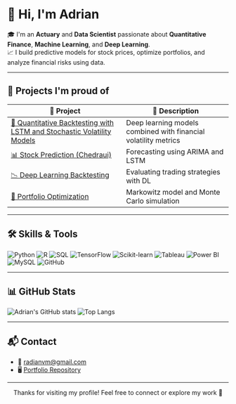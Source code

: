 # 👋 Hi, I'm Adrian

🎓 I'm an **Actuary** and **Data Scientist** passionate about **Quantitative Finance**, **Machine Learning**, and **Deep Learning**.  
📈 I build predictive models for stock prices, optimize portfolios, and analyze financial risks using data.

---

## 🚀 Projects I'm proud of

| 🔧 Project | 📌 Description |
|-----------|----------------|
| [🧪 Quantitative Backtesting with LSTM and Stochastic Volatility Models](https://github.com/ADRIANVM117/data-science-portfolio/tree/main/GE_STOCK_STATS_AND_PREDICTIVE_MODEL) | Deep learning models combined with financial volatility metrics |
| [📊 Stock Prediction (Chedraui)](https://github.com/ADRIANVM117/data-science-portfolio/tree/main/Prediction_of_Chedraui's_stock_using_time_series) | Forecasting using ARIMA and LSTM |
| [📉 Deep Learning Backtesting](https://github.com/ADRIANVM117/data-science-portfolio/tree/main/Backtesting) | Evaluating trading strategies with DL |
| [💼 Portfolio Optimization](https://github.com/ADRIANVM117/data-science-portfolio/tree/main/Investment_Markowitz) | Markowitz model and Monte Carlo simulation |

---

## 🛠️ Skills & Tools

![Python](https://img.shields.io/badge/Python-3776AB?style=for-the-badge&logo=python&logoColor=white)
![R](https://img.shields.io/badge/R-276DC3?style=for-the-badge&logo=r&logoColor=white)
![SQL](https://img.shields.io/badge/SQL-336791?style=for-the-badge&logo=postgresql&logoColor=white)
![TensorFlow](https://img.shields.io/badge/TensorFlow-FF6F00?style=for-the-badge&logo=tensorflow&logoColor=white)
![Scikit-learn](https://img.shields.io/badge/Scikit--learn-F7931E?style=for-the-badge&logo=scikit-learn&logoColor=white)
![Tableau](https://img.shields.io/badge/Tableau-E97627?style=for-the-badge&logo=tableau&logoColor=white)
![Power BI](https://img.shields.io/badge/PowerBI-F2C811?style=for-the-badge&logo=powerbi&logoColor=black)
![MySQL](https://img.shields.io/badge/MySQL-005C84?style=for-the-badge&logo=mysql&logoColor=white)
![GitHub](https://img.shields.io/badge/GitHub-181717?style=for-the-badge&logo=github&logoColor=white)

---

## 📊 GitHub Stats

![Adrian's GitHub stats](https://github-readme-stats.vercel.app/api?username=ADRIANVM117&show_icons=true&theme=dark&count_private=true)
![Top Langs](https://github-readme-stats.vercel.app/api/top-langs/?username=ADRIANVM117&layout=compact&theme=dark)

---

## 📬 Contact

- 📧 radianvm@gmail.com  
- 🖥️ [Portfolio Repository](https://github.com/ADRIANVM117/data-science-portfolio)

---

<p align="center">
  Thanks for visiting my profile! Feel free to connect or explore my work 🚀
</p>
